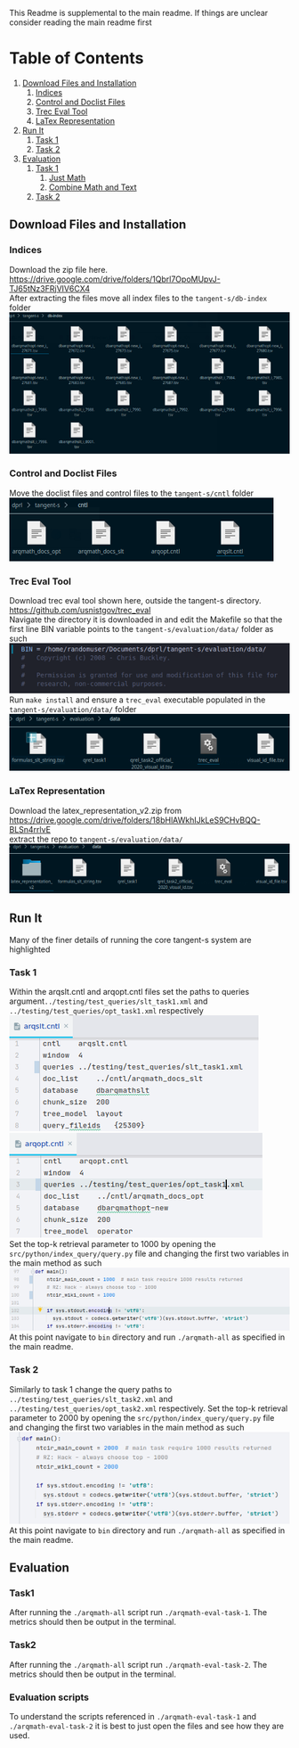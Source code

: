 This Readme is supplemental to the main readme. If things are unclear consider reading the main readme first

# Table of Contents
1. [Download Files and Installation](#Download-Files-and-Installation)
   1. [Indices](#indices)
   2. [Control and Doclist Files](#control-and-doclist-files)
   4. [Trec Eval Tool](#trec-eval-tool)
   5. [LaTex Representation](#latex-representation)
2. [Run It](#run-it)
   1. [Task 1](#task-1)
   2. [Task 2](#task-2)
3. [Evaluation](#evaluation)
   1. [Task 1](#task1)
      1. [Just Math](#just-math)
      2. [Combine Math and Text](#math-and-text)
   2. [Task 2](#task2)

## Download Files and Installation
### Indices 
Download the zip file here.  
https://drive.google.com/drive/folders/1Qbrl7OpoMUpvJ-TJ65tNz3FRjVIV6CX4  
After extracting the files move all index files to the `tangent-s/db-index` folder  
![Indices](imgs/indices.png)
### Control and Doclist Files
Move the doclist files and control files to the `tangent-s/cntl` folder   
![Files](imgs/cntl.png)
### Trec Eval Tool
Download trec eval tool shown here, outside the tangent-s directory.  
https://github.com/usnistgov/trec_eval  
Navigate the directory it is downloaded in and edit the Makefile so that the first
line BIN variable points to the `tangent-s/evaluation/data/` folder as such  
![bin](imgs/bin.png)  
Run `make install` and ensure a `trec_eval` executable populated in the `tangent-s/evaluation/data/` folder  
![trec](imgs/trec.png)   
### LaTex Representation
Download the latex_representation_v2.zip from https://drive.google.com/drive/folders/18bHlAWkhIJkLeS9CHvBQQ-BLSn4rrlvE   
extract the repo to `tangent-s/evaluation/data/`
![latex](imgs/latex.png)
## Run It
Many of the finer details of running the core tangent-s system are highlighted
### Task 1
Within the arqslt.cntl and arqopt.cntl files set the paths to queries argument`../testing/test_queries/slt_task1.xml` and `../testing/test_queries/opt_task1.xml`
respectively  
![slt1](imgs/slt1.png)
![opt1](imgs/opt1.png)  
Set the top-k retrieval parameter to 1000 by opening the `src/python/index_query/query.py` file and changing the first two 
variables in the main method as such   
![topk](imgs/topk.png)   
At this point navigate to `bin` directory and run `./arqmath-all` as specified in the main readme.
### Task 2
Similarly to task 1 change the query paths to `../testing/test_queries/slt_task2.xml` and
`../testing/test_queries/opt_task2.xml` respectively.
Set the top-k retrieval parameter to 2000 by opening the `src/python/index_query/query.py` file and changing the first two 
variables in the main method as such   
![top2000](imgs/top2000.png)   
At this point navigate to `bin` directory and run `./arqmath-all` as specified in the main readme.
## Evaluation 
### Task1
After running the `./arqmath-all` script run `./arqmath-eval-task-1`. The metrics should then be output in the terminal.
### Task2
After running the `./arqmath-all` script run `./arqmath-eval-task-2`. The metrics should then be output in the terminal.
### Evaluation scripts
To understand the scripts referenced in `./arqmath-eval-task-1` and `./arqmath-eval-task-2`
it is best to just open the files and see how they are used. 